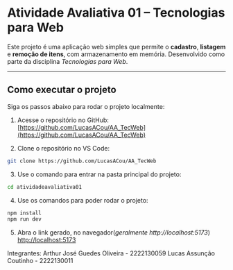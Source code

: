 # Atividade Avaliativa 01 – Tecnologias para Web

Este projeto é uma aplicação web simples que permite o **cadastro**, **listagem** e **remoção de itens**, com armazenamento em memória. Desenvolvido como parte da disciplina _Tecnologias para Web_.

---

## Como executar o projeto

Siga os passos abaixo para rodar o projeto localmente:

1. Acesse o repositório no GitHub:  
[https://github.com/LucasACou/AA_TecWeb](https://github.com/LucasACou/AA_TecWeb)

2. Clone o repositório no VS Code:
```bash
git clone https://github.com/LucasACou/AA_TecWeb
```

3. Use o comando para entrar na pasta principal do projeto:
```bash
cd atividadeavaliativa01
```

4. Use os comandos para poder rodar o projeto:
```bash
npm install
npm run dev
```

5. Abra o link gerado, no navegador(*geralmente http://localhost:5173*)
[http://localhost:5173](http://localhost:5173)

Integrantes: 
Arthur José Guedes Oliveira - 2222130059
Lucas Assunção Coutinho - 2222130011
